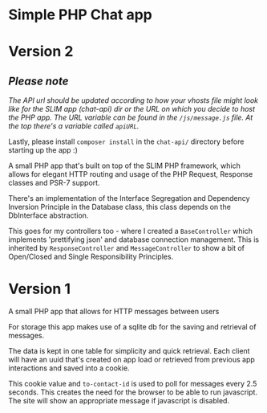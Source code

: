 # Simple PHP Chat app

# Version 2

## *Please note*

*The API url should be updated according to how your vhosts file might look like for the SLIM app (chat-api) dir _or_ the URL on which you decide to host the PHP app. The URL variable can be found in the `/js/message.js` file. At the top there's a variable called `apiURL`.*

Lastly, please install `composer install` in the `chat-api/` directory before starting up the app :)

A small PHP app that's built on top of the SLIM PHP framework, which allows for elegant HTTP routing and usage of the PHP Request, Response classes and PSR-7 support.

There's an implementation of the Interface Segregation and Dependency Inversion Principle in the Database class, this class depends on the DbInterface abstraction.

This goes for my controllers too - where I created a `BaseController` which implements 'prettifying json' and database connection management. This is inherited by `ResponseController` and `MessageController` to show a bit of Open/Closed and Single Responsibility Principles.

# Version 1

A small PHP app that allows for HTTP messages between users

For storage this app makes use of a sqlite db for the saving and retrieval of messages. 

The data is kept in one table for simplicity and quick retrieval. Each client will have an uuid that's created on app load or retrieved from previous app interactions and saved into a cookie. 

This cookie value and `to-contact-id` is used to poll for messages every 2.5 seconds. This creates the need for the browser to be able to run javascript. The site will show an appropriate message if javascript is disabled.